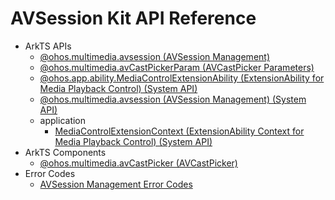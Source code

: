 # AVSession Kit API Reference

- ArkTS APIs
  - [@ohos.multimedia.avsession (AVSession Management)](js-apis-avsession.md)
  - [@ohos.multimedia.avCastPickerParam (AVCastPicker Parameters)](js-apis-avCastPickerParam.md)
  - [@ohos.app.ability.MediaControlExtensionAbility (ExtensionAbility for Media Playback Control) (System API)](js-apis-app-ability-MediaControlExtensionAbility-sys.md)
  - [@ohos.multimedia.avsession (AVSession Management) (System API)](js-apis-avsession-sys.md)
  - application
    - [MediaControlExtensionContext (ExtensionAbility Context for Media Playback Control) (System API)](js-apis-inner-application-MediaControlExtensionContext-sys.md)
- ArkTS Components
  - [@ohos.multimedia.avCastPicker (AVCastPicker)](ohos-multimedia-avcastpicker.md)
- Error Codes
  - [AVSession Management Error Codes](errorcode-avsession.md)
